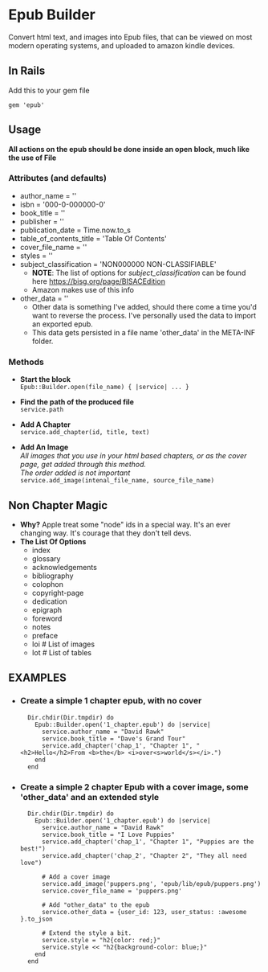 # Epub Builder
Convert html text, and images into Epub files, that can be viewed on most modern operating systems, and uploaded to amazon kindle devices.

## In Rails
Add this to your gem file
```
gem 'epub'
```

## Usage
**All actions on the epub should be done inside an open block, much like the use of File**

### Attributes (and defaults)
  - author_name = ''
  - isbn = '000-0-000000-0'
  - book_title = ''
  - publisher = ''
  - publication_date = Time.now.to_s
  - table_of_contents_title = 'Table Of Contents'
  - cover_file_name = ''
  - styles = ''
  - subject_classification = 'NON000000 NON-CLASSIFIABLE'
    * **NOTE**: The list of options for _subject_classification_ can be found here https://bisg.org/page/BISACEdition
    * Amazon makes use of this info
  - other_data = ''
    - Other data is something I've added, should there come a time you'd want to reverse the process.  I've personally used the data to import an exported epub.
    - This data gets persisted in a file name 'other_data' in the META-INF folder.

### Methods
   - **Start the block**
    <br>`Epub::Builder.open(file_name) { |service| ... }`

  - **Find the path of the produced file**
    <br>`service.path`

  - **Add A Chapter**
    <br>`service.add_chapter(id, title, text)`

  - **Add An Image**
    <i>
      <br>All images that you use in your html based chapters, or as the cover page, get added through this method.
      <br>The order added is not important
    </i>
    <br>`service.add_image(intenal_file_name, source_file_name)`

## Non Chapter Magic
  - **Why?**
  Apple treat some "node" ids in a special way.  It's an ever changing way. It's courage that they don't tell devs.
  - **The List Of Options**
    - index
    - glossary
    - acknowledgements
    - bibliography
    - colophon
    - copyright-page
    - dedication
    - epigraph
    - foreword
    - notes
    - preface
    - loi # List of images
    - lot # List of tables

## EXAMPLES

- ### Create a simple 1 chapter epub, with no cover
  ```
    Dir.chdir(Dir.tmpdir) do
      Epub::Builder.open('1_chapter.epub') do |service|
        service.author_name = "David Rawk"
        service.book_title = "Dave's Grand Tour"
        service.add_chapter('chap_1', "Chapter 1", "<h2>Hello</h2>From <b>the</b> <i>over<s>world</s></i>.")
      end
    end
  ```

- ### Create a simple 2 chapter Epub with a cover image, some 'other_data' and an extended style
  ```
    Dir.chdir(Dir.tmpdir) do
      Epub::Builder.open('1_chapter.epub') do |service|
        service.author_name = "David Rawk"
        service.book_title = "I Love Puppies"
        service.add_chapter('chap_1', "Chapter 1", "Puppies are the best!")
        service.add_chapter('chap_2', "Chapter 2", "They all need love")

        # Add a cover image
        service.add_image('puppers.png', 'epub/lib/epub/puppers.png')
        service.cover_file_name = 'puppers.png'

        # Add "other_data" to the epub
        service.other_data = {user_id: 123, user_status: :awesome }.to_json

        # Extend the style a bit.
        service.style = "h2{color: red;}"
        service.style << "h2{background-color: blue;}"
      end
    end
  ```
